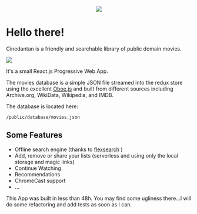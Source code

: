 <p align="center">
  <a href="https://cinedantan.com">
    <img src="https://cinedantan.com/logo192.png" />
  </a>
</p>

# Hello there!

Cinedantan is a friendly and searchable library of public domain movies. 

![](https://cdn.cinedantan.com/github/you-might-like.png)

It's a small React.js Progressive Web App. 

The movies database is a simple JSON file streamed into the redux store using 
the excellent [Oboe.js](http://oboejs.com/) and built from different sources including 
Archive.org, WikiData, Wikipedia, and IMDB.

The database is located here: 

    /public/database/movies.json

## Some Features
- Offline search engine (thanks to [flexsearch](https://github.com/nextapps-de/flexsearch) )
- Add, remove or share your lists (serverless and using only the local storage and magic links)
- Continue Watching
- Recommendations
- ChromeCast support
- ...

This App was built in less than 48h. You may find some ugliness there...I will do some refactoring and add tests as soon as I can.